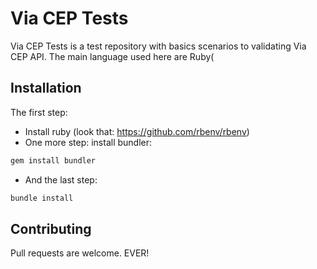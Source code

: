 # Via CEP Tests

Via CEP Tests is a test repository with basics scenarios to validating Via CEP API. The main language used here are Ruby(


## Installation

The first step:

- Install ruby (look that: https://github.com/rbenv/rbenv)
- One more step: install bundler:

```bash
gem install bundler
```
- And the last step:

```bash
bundle install
```

## Contributing
Pull requests are welcome. EVER!

